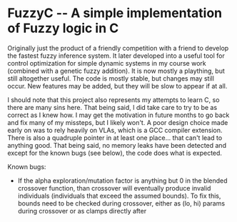 # FuzzyC -- A simple implementation of Fuzzy logic in C

Originally just the product of a friendly competition with a friend to develop the fastest fuzzy inference system.
It later developed into a useful tool for control optimization for simple dynamic systems in my course work (combined
with a genetic fuzzy addition). It is now mostly a plaything, but still altogether useful. The code is mostly stable,
but changes may still occur. New features may be added, but they will be slow to appear if at all.

I should note that this project also represents my attempts to learn C, so there are many sins here. That being said,
I did take care to try to be as correct as I knew how. I may get the motivation in future months to go back and fix
many of my missteps, but I likely won't. A poor design choice made early on was to rely heavily on VLAs, which
is a GCC compiler extension. There is also a quadruple pointer in at least one place... that can't lead to
anything good. That being said, no memory leaks have been detected and except for the known bugs (see below),
the code does what is expected.

Known bugs:

- If the alpha exploration/mutation factor is anything but 0 in the blended crossover function, than crossover
  will eventually produce invalid individuals (individuals that exceed the assumed bounds). To fix this,
  bounds need to be checked during crossover, either as (lo, hi) params during crossover or as clamps directly
  after

